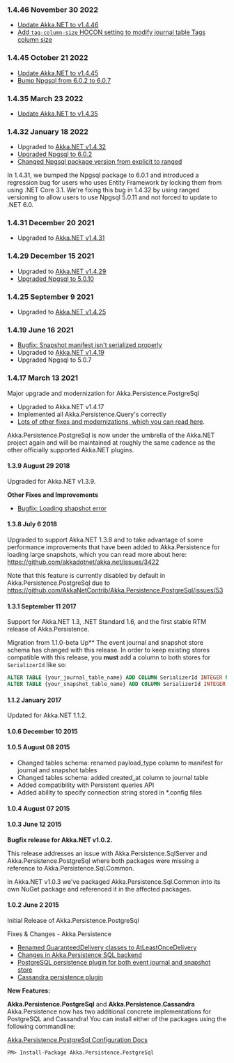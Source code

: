 ### 1.4.46 November 30 2022 ###
* [Update Akka.NET to v1.4.46](https://github.com/akkadotnet/akka.net/releases/tag/1.4.46)
* [Add `tag-column-size` HOCON setting to modify journal table Tags column size](https://github.com/akkadotnet/Akka.Persistence.PostgreSql/pull/167)

### 1.4.45 October 21 2022 ###
* [Update Akka.NET to v1.4.45](https://github.com/akkadotnet/akka.net/releases/tag/1.4.45)
* [Bump Npgsql from 6.0.2 to 6.0.7](https://github.com/akkadotnet/Akka.Persistence.PostgreSql/pull/163)

### 1.4.35 March 23 2022 ###
* [Update Akka.NET to v1.4.35](https://github.com/akkadotnet/akka.net/releases/tag/1.4.35)

### 1.4.32 January 18 2022 ###
- Upgraded to [Akka.NET v1.4.32](https://github.com/akkadotnet/akka.net/releases/tag/1.4.32)
- [Upgraded Npgsql to 6.0.2](https://github.com/akkadotnet/Akka.Persistence.PostgreSql/pull/128)
- [Changed Npgsql package version from explicit to ranged](https://github.com/akkadotnet/Akka.Persistence.PostgreSql/pull/126)

 In 1.4.31, we bumped the Npgsql package to 6.0.1 and introduced a regression bug for users who uses Entity Framework by locking them from using .NET Core 3.1. We're fixing this bug in 1.4.32 by using ranged versioning to allow users to use Npgsql 5.0.11 and not forced to update to .NET 6.0.  

### 1.4.31 December 20 2021 ###
- Upgraded to [Akka.NET v1.4.31](https://github.com/akkadotnet/akka.net/releases/tag/1.4.31)

### 1.4.29 December 15 2021 ###
- Upgraded to [Akka.NET v1.4.29](https://github.com/akkadotnet/akka.net/releases/tag/1.4.29)
- [Upgraded Npgsql to 5.0.10](https://github.com/akkadotnet/Akka.Persistence.PostgreSql/pull/106)


### 1.4.25 September 9 2021 ###
- Upgraded to [Akka.NET v1.4.25](https://github.com/akkadotnet/akka.net/releases/tag/1.4.25)

### 1.4.19 June 16 2021 ###

- [Bugfix: Snapshot manifest isn't serialized properly](https://github.com/akkadotnet/Akka.Persistence.PostgreSql/pull/92)
- Upgraded to [Akka.NET v1.4.19](https://github.com/akkadotnet/akka.net/releases/tag/1.4.19)
- Upgraded Npgsql to 5.0.7

### 1.4.17 March 13 2021 ###
Major upgrade and modernization for Akka.Persistence.PostgreSql

- Upgraded to Akka.NET v1.4.17
- Implemented all Akka.Persistence.Query's correctly
- [Lots of other fixes and modernizations, which you can read here](https://github.com/akkadotnet/Akka.Persistence.PostgreSql/projects/1).

Akka.Persistence.PostgreSql is now under the umbrella of the Akka.NET project again and will be maintained at roughly the same cadence as the other officially supported Akka.NET plugins.

#### 1.3.9 August 29 2018 ####
Upgraded for Akka.NET v1.3.9.

**Other Fixes and Improvements**
* [Bugfix: Loading shapshot error](https://github.com/AkkaNetContrib/Akka.Persistence.PostgreSql/issues/57)

#### 1.3.8 July 6 2018 ####
Upgraded to support Akka.NET 1.3.8 and to take advantage of some performance improvements that have been added to Akka.Persistence for loading large snapshots, which you can read more about here: https://github.com/akkadotnet/akka.net/issues/3422

Note that this feature is currently disabled by default in Akka.Persistence.PostgreSql due to https://github.com/AkkaNetContrib/Akka.Persistence.PostgreSql/issues/53

#### 1.3.1 September 11 2017 ####
Support for Akka.NET 1.3, .NET Standard 1.6, and the first stable RTM release of Akka.Persistence.

Migration from 1.1.0-beta Up**
The event journal and snapshot store schema has changed with this release.  In order to keep existing stores compatible with this release, you **must** add a column to both stores for `SerializerId` like so:
```sql
ALTER TABLE {your_journal_table_name} ADD COLUMN SerializerId INTEGER NULL
ALTER TABLE {your_snapshot_table_name} ADD COLUMN SerializerId INTEGER NULL
```

#### 1.1.2 January 2017 ####

Updated for Akka.NET 1.1.2.

#### 1.0.6 December 10 2015 ####

#### 1.0.5 August 08 2015 ####

- Changed tables schema: renamed payload_type column to manifest for journal and snapshot tables
- Changed tables schema: added created_at column to journal table
- Added compatibility with Persistent queries API
- Added ability to specify connection string stored in \*.config files

#### 1.0.4 August 07 2015 ####

#### 1.0.3 June 12 2015 ####
**Bugfix release for Akka.NET v1.0.2.**

This release addresses an issue with Akka.Persistence.SqlServer and Akka.Persistence.PostgreSql where both packages were missing a reference to Akka.Persistence.Sql.Common.

In Akka.NET v1.0.3 we've packaged Akka.Persistence.Sql.Common into its own NuGet package and referenced it in the affected packages.

#### 1.0.2 June 2 2015
Initial Release of Akka.Persistence.PostgreSql

Fixes & Changes - Akka.Persistence
* [Renamed GuaranteedDelivery classes to AtLeastOnceDelivery](https://github.com/akkadotnet/akka.net/pull/984)
* [Changes in Akka.Persistence SQL backend](https://github.com/akkadotnet/akka.net/pull/963)
* [PostgreSQL persistence plugin for both event journal and snapshot store](https://github.com/akkadotnet/akka.net/pull/971)
* [Cassandra persistence plugin](https://github.com/akkadotnet/akka.net/pull/995)

**New Features:**

**Akka.Persistence.PostgreSql** and **Akka.Persistence.Cassandra**
Akka.Persistence now has two additional concrete implementations for PostgreSQL and Cassandra! You can install either of the packages using the following commandline:

[Akka.Persistence.PostgreSql Configuration Docs](https://github.com/akkadotnet/akka.net/tree/dev/src/contrib/persistence/Akka.Persistence.PostgreSql)
```
PM> Install-Package Akka.Persistence.PostgreSql
```
